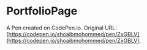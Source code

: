 # PortfolioPage

A Pen created on CodePen.io. Original URL: [https://codepen.io/shoaibmohommed/pen/ZxGBLV](https://codepen.io/shoaibmohommed/pen/ZxGBLV).

